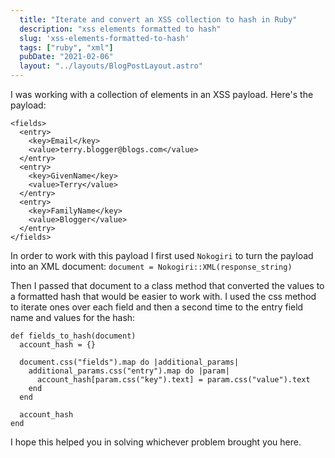```yaml
---
  title: "Iterate and convert an XSS collection to hash in Ruby"
  description: "xss elements formatted to hash"
  slug: 'xss-elements-formatted-to-hash'
  tags: ["ruby", "xml"]
  pubDate: "2021-02-06"
  layout: "../layouts/BlogPostLayout.astro"
---
```


I was working with a collection of elements in an XSS payload. Here's the payload:

```
<fields>
  <entry>
    <key>Email</key>
    <value>terry.blogger@blogs.com</value>
  </entry>
  <entry>
    <key>GivenName</key>
    <value>Terry</value>
  </entry>
  <entry>
    <key>FamilyName</key>
    <value>Blogger</value>
  </entry>
</fields>
```

In order to work with this payload I first used `Nokogiri` to turn the payload into an XML document:
`document = Nokogiri::XML(response_string)`

Then I passed that document to a class method that converted the values to a formatted hash that would be easier to work with. I used the css method to iterate ones over each field and then a second time to the entry field name and values for the hash:

```
def fields_to_hash(document)
  account_hash = {}

  document.css("fields").map do |additional_params|
    additional_params.css("entry").map do |param|
      account_hash[param.css("key").text] = param.css("value").text
    end
  end

  account_hash
end
```

I hope this helped you in solving whichever problem brought you here.